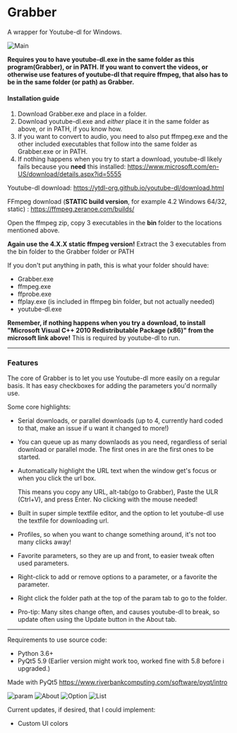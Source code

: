 # Grabber
A wrapper for Youtube-dl for Windows. 

![Main](https://i.imgur.com/Tdd2oHt.png)

**Requires you to have youtube-dl.exe in the same folder as this program(Grabber), or in PATH. 
If you want to convert the videos, or otherwise use features of youtube-dl that require ffmpeg,
that also has to be in the same folder (or path) as Grabber.** 

#### Installation guide

1. Download Grabber.exe and place in a folder.
2. Download youtube-dl.exe and *either* place it in the same folder as above, or in PATH, if you know how. 
3. If you want to convert to audio, you need to also put ffmpeg.exe and the other included executables that follow into the same folder as Grabber.exe or in PATH.
4. If nothing happens when you try to start a download, youtube-dl likely fails because you **need** this installed:
 https://www.microsoft.com/en-US/download/details.aspx?id=5555

Youtube-dl download: 
https://ytdl-org.github.io/youtube-dl/download.html

FFmpeg download (**STATIC build version**, for example 4.2 Windows 64/32, static) : 
https://ffmpeg.zeranoe.com/builds/

Open the ffmpeg zip, copy 3 executables in the **bin** folder to the locations mentioned above.

**Again use the 4.X.X static ffmpeg version!** Extract the 3 executables from the bin folder to the Grabber folder or PATH

If you don't put anything in path, this is what your folder should have:
- Grabber.exe
- ffmpeg.exe
- ffprobe.exe
- ffplay.exe (is included in ffmpeg bin folder, but not actually needed)
- youtube-dl.exe

**Remember, if nothing happens when you try a download, to install "Microsoft Visual C++ 2010 Redistributable Package (x86)" from the microsoft link above!** This is required by youtube-dl to run.

______

### Features

The core of Grabber is to let you use Youtube-dl more easily on a regular basis. It has easy checkboxes for adding the parameters you'd normally use. 

Some core highlights:
* Serial downloads, or parallel downloads (up to 4, currently hard coded to that, make an issue if u want it changed to more!)
* You can queue up as many downlaods as you need, regardless of serial download or parallel mode. The first ones in are the first ones to be started. 
* Automatically highlight the URL text when the window get's focus or when you click the url box. 
 
  This means you copy any URL, alt-tab(go to Grabber), Paste the ULR (Ctrl+V), and press Enter. No clicking with the mouse needed!
* Built in super simple textfile editor, and the option to let youtube-dl use the textfile for downloading url.
* Profiles, so when you want to change something around, it's not too many clicks away! 
* Favorite parameters, so they are up and front, to easier tweak often used parameters. 
* Right-click to add or remove options to a parameter, or a favorite the parameter.
* Right click the folder path at the top of the param tab to go to the folder.
* Pro-tip: Many sites change often, and causes youtube-dl to break, so update often using the Update button in the About tab. 
 
______

Requirements to use source code:

* Python 3.6+ 
* PyQt5 5.9 (Earlier version might work too, worked fine with 5.8 before i upgraded.) 

Made with PyQt5 https://www.riverbankcomputing.com/software/pyqt/intro


![param](https://i.imgur.com/4jFwhFe.png) ![About](https://i.imgur.com/52Fy75J.png) 
![Option](https://i.imgur.com/ceYwgyS.png) ![List](https://i.imgur.com/L0PL5OH.png)


Current updates, if desired, that I could implement:
* Custom UI colors



